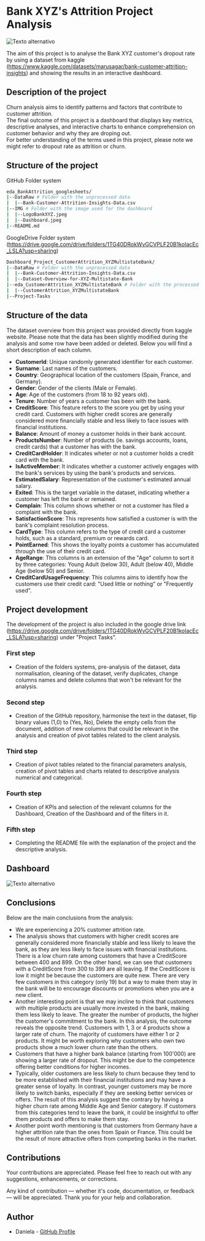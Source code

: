 # Bank XYZ's Attrition Project Analysis


![Texto alternativo](/eda_BankAttrition_googlesheets/IMG/LogoBankXYZ.jpeg)



The aim of this project is to analyse the Bank XYZ customer's dropout rate by using a dataset from kaggle (https://www.kaggle.com/datasets/marusagar/bank-customer-attrition-insights) and showing the results in an interactive dashboard. 

## Description of the project
Churn analysis aims to identify patterns and factors that contribute to customer attrition.   
The final outcome of this project is a dashboard that displays key metrics, descriptive analyses, and interactive charts to enhance comprehension on customer behavior and why they are droping out.   
For better understanding of the terms used in this project, please note we might refer to dropout rate as attrition or churn.

## Structure of the project

GitHub Folder system
```bash
eda_BankAttrition_googlesheets/
|--DataRaw # Folder with the unprocessed data
|  |--Bank-Customer-Attrition-Insights-Data.csv
|--IMG # Folder with the image used for the dashboard
|  |--LogoBankXYZ.jpeg
|  |--Dashboard.jpeg
|--README.md
```
GoogleDrive Folder system (https://drive.google.com/drive/folders/1TG40DRokWvGCVPLF20B1koIacEc_LSLA?usp=sharing)
```bash
Dashboard_Project_CustomerAttrition_XYZMultistateBank/
|--DataRaw # Folder with the unprocessed data
|  |--Bank-Customer-Attrition-Insights-Data.csv
|  |--Dataset-Overview-for-XYZ-Multistate-Bank
|--eda_CustomerAttrition_XYZMultistateBank # Folder with the processed data and the final dashboard
|  |--CustomerAttrition_XYZMultistateBank
|--Project-Tasks 
```

## Structure of the data
The dataset overview from this project was provided directly from kaggle website. Please note that the data has been slightly modified during the analysis and some row have been added or deleted. Below you will find a short description of each column. 

- **CustomerId**: Unique randomly generated identifier for each customer.
- **Surname**: Last names of the customers. 
- **Country**: Geographical location of the customers (Spain, France, and Germany).
- **Gender**: Gender of the clients (Male or Female).
- **Age**: Age of the customers (from 18 to 92 years old).
- **Tenure**: Number of years a customer has been with the bank. 
- **CreditScore**: This feature refers to the score you get by using your credit card. Customers with higher credit scores are generally considered more financially stable and less likely to face issues with financial institutions. 
- **Balance**: Amount of money a customer holds in their bank account.
- **ProductsNumber**: Number of products (ie. savings accounts, loans, credit cards) that a customer has with the bank. 
- **CreditCardHolder**: It indicates wheter or not a customer holds a credit card with the bank. 
- **IsActiveMember**: It indicates whether a customer actively engages with the bank's services by using the bank's products and services. 
- **EstimatedSalary**: Representation of the customer's estimated annual salary.
- **Exited**: This is the target variable in the dataset, indicating whether a customer has left the bank or remained. 
- **Complain**: This column shows whether or not a customer has filed a complaint with the bank.
- **SatisfactionScore**: This represents how satisfied a customer is with the bank's complaint resolution process.
- **CardType**: This column refers to the type of credit card a customer holds, such as a standard, premium or rewards card. 
- **PointEarned**: This shows the loyalty points a customer has accumulated through the use of their credit card.
- **AgeRange**: This columns is an extension of the "Age" column to sort it by three categories: Young Adult (below 30), Adult (below 40), Middle Age (below 50) and Senior. 
- **CreditCardUsageFrequency**: This columns aims to identify how the customers use their credit card: "Used little or nothing" or "Frequently used".

## Project development
The development of the project is also included in the google drive link (https://drive.google.com/drive/folders/1TG40DRokWvGCVPLF20B1koIacEc_LSLA?usp=sharing) under "Project Tasks".

### First step
- Creation of the folders systems, pre-analysis of the dataset, data normalisation, cleaning of the dataset, verify duplicates, change columns names and delete columns that won't be relevant for the analysis. 

### Second step
- Creation of the GitHub repository, harmonise the text in the dataset, flip binary values (1,0) to (Yes, No), Delete the empty cells from the document, addition of new columns that could be relevant in the analysis and creation of pivot tables related to the client analysis. 

### Third step
- Creation of pivot tables related to the financial parameters analysis, creation of pivot tables and charts related to descriptive analysis numerical and categorical.

### Fourth step
- Creation of KPIs and selection of the relevant columns for the Dashboard, Creation of the Dashboard and of the filters in it.

### Fifth step
- Completing the README file with the explanation of the project and the descriptive analysis.

## Dashboard
![Texto alternativo](/eda_BankAttrition_googlesheets/IMG/Dashboard.jpeg)

## Conclusions
Below are the main conclusions from the analysis:

- We are experiencing a 20% customer attrition rate.
- The analysis shows that customers with higher credit scores are generally considered more financially stable and less likely to leave the bank, as they are less likely to face issues with financial institutions. There is a low churn rate among customers that have a CreditScore between 400 and 899. On the other hand, we can see that customers with a CreditScore from 300 to 399 are all leaving. If the CreditScore is low it might be because the customers are quite new. There are very few customers in this category (only 19) but a way to make them stay in the bank will be to encourage discounts or promotions when you are a new client. 
- Another interesting point is that we may incline to think that customers with multiple products are usually more invested in the bank, making them less likely to leave. The greater the number of products, the higher the customer's commitment to the bank. In this analysis, the outcome reveals the opposite trend. Customers with 1, 3 or 4 products show a larger rate of churn. The majority of customers have either 1 or 2 products. It might be worth exploring why customers who own two products show a much lower churn rate than the others.
- Customers that have a higher bank balance (starting from 100'000) are showing a larger rate of dropout. This might be due to the competence offering better conditions for higher incomes. 
- Typically, older customers are less likely to churn because they tend to be more established with their financial institutions and may have a greater sense of loyalty. In contrast, younger customers may be more likely to switch banks, especially if they are seeking better services or offers. The result of this analysis suggest the contrary by having a higher churn rate among Middle Age and Senior category. If customers from this categories tend to leave the bank, it could be insightful to offer them products and offers to make them stay. 
- Another point worth mentioning is that customers from Germany have a higher attrition rate than the ones from Spain or France. This could be the result of more attractive offers from competing banks in the market. 

## Contributions
Your contributions are appreciated. Please feel free to reach out with any suggestions, enhancements, or corrections.  

Any kind of contribution — whether it's code, documentation, or feedback — will be appreciated. Thank you for your help and collaboration.

## Author
- Daniela - [GitHub Profile](https://github.com/danielamichellod)

